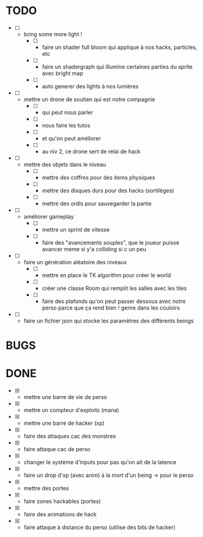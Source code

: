 # TODO



- [ ] - bring some more light !
    - [ ] - faire un shader full bloom qui applique à nos hacks, particles, etc
    - [ ] - faire un shadergraph qui illumine certaines parties du sprite
            avec bright map
    - [ ] - auto generer des lights à nos lumières

- [ ] - mettre un drone de soutien qui est notre compagnie
    - [ ] - qui peut nous parler
    - [ ] - nous faire les tutos
    - [ ] - et qu'on peut améliorer
    - [ ] - au niv 2, ce drone sert de relai de hack

- [ ] - mettre des objets dans le niveau
    - [ ] - mettre des coffres pour des items physiques
    - [ ] - mettre des disques durs pour des hacks (sortilèges)
    - [ ] - mettre des ordis pour sauvegarder la partie

- [ ] - améliorer gameplay
    - [ ] - mettre un sprint de vitesse
    - [ ] - faire des "avancements souples", que le joueur puisse avancer
            meme si y'a colliding si c un peu


- [ ] - faire un génération aléatoire des niveaux
    - [ ] - mettre en place le TK algorithm pour créer le world
    - [ ] - créer une classe Room qui remplit les salles avec les tiles
    - [ ] - faire des plafonds qu'on peut passer dessous avec notre perso
            parce que ça rend bien ! genre dans les couloirs

- [ ] - faire un fichier json qui stocke les paramètres des différents beings


# BUGS



# DONE

- [x] - mettre une barre de vie de perso
- [x] - mettre un compteur d'exploits (mana)
- [x] - mettre une barre de hacker (xp)

- [x] - faire des attaques cac des monstres
- [x] - faire attaque cac de perso
- [x] - changer le système d'inputs pour pas qu'on ait de la latence
- [x] - faire un drop d'xp (avec anim) à la mort d'un being -> pour le perso

- [x] - mettre des portes
- [x] - faire zones hackables (portes)

- [x] - faire des animations de hack
- [x] - faire attaque à distance du perso (utilise des bits de hacker)
